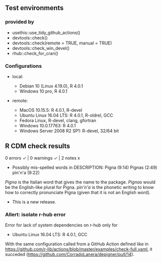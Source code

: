 ## Test environments

### provided by
- usethis::use_tidy_github_actions()
- devtools::check()
- devtools::check(remote = TRUE, manual = TRUE)
- devtools::check_win_devel()
- rhub::check_for_cran()

### Configurations
- local:
  * Debian 10 (Linux 4.19.0), R 4.0.1
  * Windows 10 pro, R 4.0.1

- remote:
  * MacOS 10.15.5: R 4.0.1, R-devel
  * Ubuntu Linux 16.04 LTS: R 4.0.1, R-oldrel, GCC
  * Fedora Linux, R-devel, clang, gfortran
  * Windows 10.0.17763: R 4.0.1
  * Windows Server 2008 R2 SP1: R-devel, 32/64 bit


## R CDM check results

0 errors ✓ | 0 warnings ✓ | 2 notes x

* Possibly mis-spelled words in DESCRIPTION:
     Pigna (9:14)
     Pignas (2:49)
     pìn'n'a (9:22)
     
_Pigna_ is the Italian word that gives the name to the package.
_Pignas_ would be the English-like plural for Pigna.
_pìn'n'a_ is the phonetic writing to know how to correctly pronunciate
Pigna (given that it is not an English word).


* This is a new release.

### Allert: isolate r-hub error
Error for lack of system dependencies on r-hub only for
  * Ubuntu Linux 16.04 LTS: R 4.0.1, GCC
  
With the same configuration called from a GitHub Action defined like in
https://github.com/r-lib/actions/blob/master/examples/check-full.yaml,
it succeded (https://github.com/CorradoLanera/depigner/pull/14).
  

